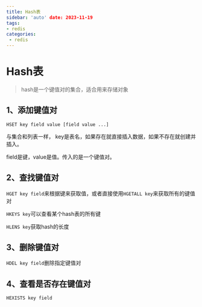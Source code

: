 ```yaml
---
title: Hash表
sidebar: 'auto' date: 2023-11-19
tags:
- redis
categories: 
 - redis
---
```

# Hash表

> hash是一个键值对的集合，适合用来存储对象

## 1、添加键值对

`HSET key field value [field value ...]`

与集合和列表一样， key是表名，如果存在就直接插入数据，如果不存在就创建并插入。

field是键，value是值。传入的是一个键值对。

## 2、查找键值对

`HGET key field`来根据键来获取值，或者直接使用`HGETALL key`来获取所有的键值对

`HKEYS key`可以查看某个hash表的所有键

`HLENS key`获取hash的长度

## 3、删除键值对

`HDEL key field`删除指定键值对

## 4、查看是否存在键值对

`HEXISTS key field`

